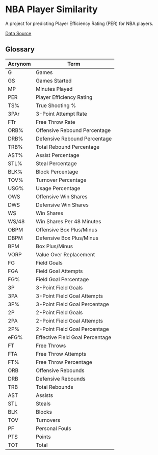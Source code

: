 # NBA Player Similarity

A project for predicting Player Efficiency Rating (PER) for NBA players.


[Data Source](https://www.kaggle.com/drgilermo/nba-players-stats/data)


## Glossary

Acrynom | Term |
------- | ---- |
G | Games | N/A
GS | Games Started | N\A
MP |  Minutes Played
PER | Player Efficiency Rating
TS% | True Shooting %
3PAr | 3-Point Attempt Rate
FTr | Free Throw Rate
ORB% | Offensive Rebound Percentage
DRB% | Defensive Rebound Percentage
TRB% | Total Rebound Percentage
AST% | Assist Percentage
STL% | Steal Percentage
BLK% | Block Percentage
TOV% | Turnover Percentage
USG% | Usage Percentage
OWS | Offensive Win Shares
DWS | Defensive Win Shares
WS | Win Shares
WS/48 | Win Shares Per 48 Minutes
OBPM | Offensive Box Plus/Minus
DBPM | Defensive Box Plus/Minus
BPM | Box Plus/Minus
VORP | Value Over Replacement
FG | Field Goals
FGA | Field Goal Attempts
FG% | Field Goal Percentage
3P | 3-Point Field Goals
3PA | 3-Point Field Goal Attempts
3P% | 3-Point Field Goal Percentage
2P | 2-Point Field Goals
2PA | 2-Point Field Goal Attempts
2P% | 2-Point Field Goal Percentage
eFG% | Effective Field Goal Percentage
FT | Free Throws
FTA | Free Throw Attempts
FT% | Free Throw Percentage
ORB | Offensive Rebounds
DRB | Defensive Rebounds
TRB | Total Rebounds
AST | Assists
STL | Steals
BLK | Blocks
TOV | Turnovers
PF | Personal Fouls
PTS | Points
TOT | Total